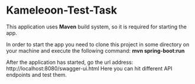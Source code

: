# Kameleoon-Test-Task

This application uses <b>Maven</b> build system, so it is required for starting the app.

In order to start the app you need to clone this project in some directory on your machine and execute the following command: <b>mvn spring-boot:run</b>

After the application has started, go the url address: http://localhost:8080/swagger-ui.html
Here you can hit different API endpoints and test them.
